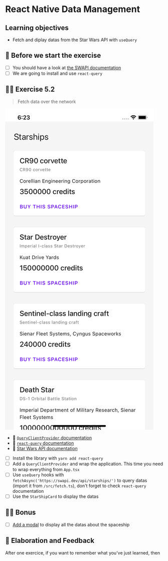 # React Native Data Management

## Learning objectives

- Fetch and diplay datas from the Star Wars API with `useQuery`

## 🥑 Before we start the exercise

- [ ] You should have a look at [the SWAPI documentation](https://swapi.dev/documentation#starships)
- [ ] We are going to install and use `react-query`

## 🤸‍♀️ Exercise 5.2

> Fetch data over the network

![Starships list](https://raw.githubusercontent.com/reactgraphqlacademy/twitter-clone-native/master/src/exercice/05/starships.png)

- 🥑 [`QueryClientProvider` documentation](https://react-query.tanstack.com/reference/QueryClientProvider#_top)
- 🥑 [`react-query` documentation](https://react-query.tanstack.com/docs/guides/queries)
- 🥑 [Star Wars API documentation](https://swapi.dev/documentation#starships)

- [ ] Install the library with `yarn add react-query`
- [ ] Add a `QueryClientProvider` and wrap the application. This time you need to wrap everything from `App.tsx`
- [ ] Use `useQuery` hooks with `fetchAsync('https://swapi.dev/api/starships/')` to query datas (import it from `/src/fetch.ts`), don't forget to check `react-query` documentation
- [ ] Use the `StarShipCard` to display the datas

## 🏋️‍♀️ Bonus

- [ ] [Add a modal](https://callstack.github.io/react-native-paper/modal.html) to display all the datas about the spaceship

## 🏅 Elaboration and Feedback

<div>
<span>After one exercice, if you want to remember what you've just learned, then </span>
<a rel="noopener noreferrer" target="_blank" href="https://airtable.com/shrBuZqOJL5UeLLF1?prefill_Name=React+Native+Data+Management&prefill_Exercice=2>
  fill out the elaboration and feedback form.
</a>
</div>
